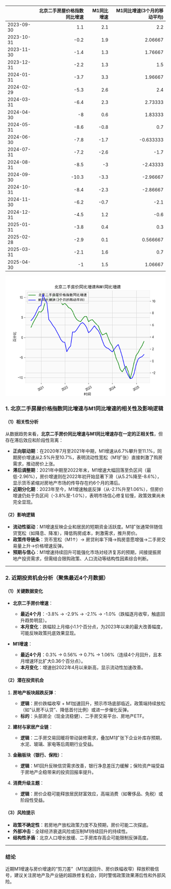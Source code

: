 |            |   北京二手房屋价格指数同比增速 |   M1同比增速 |   M1同比增速(3个月的移动平均) |
|:-----------|-------------------------------:|-------------:|------------------------------:|
| 2023-09-30 |                            1.1 |          2.1 |                      2.2      |
| 2023-10-31 |                           -0.2 |          1.9 |                      2.06667  |
| 2023-11-30 |                           -1.4 |          1.3 |                      1.76667  |
| 2023-12-31 |                           -2.2 |          1.3 |                      1.5      |
| 2024-01-31 |                           -3.7 |          3.3 |                      1.96667  |
| 2024-02-29 |                           -5.3 |          2.6 |                      2.4      |
| 2024-03-31 |                           -6.4 |          2.3 |                      2.73333  |
| 2024-04-30 |                           -8   |          0.6 |                      1.83333  |
| 2024-05-31 |                           -8.6 |         -0.8 |                      0.7      |
| 2024-06-30 |                           -7.8 |         -1.7 |                     -0.633333 |
| 2024-07-31 |                           -7.2 |         -2.6 |                     -1.7      |
| 2024-08-31 |                           -8.5 |         -3   |                     -2.43333  |
| 2024-09-30 |                          -10.3 |         -3.3 |                     -2.96667  |
| 2024-10-31 |                           -8.4 |         -2.3 |                     -2.86667  |
| 2024-11-30 |                           -6.2 |         -0.7 |                     -2.1      |
| 2024-12-31 |                           -4.5 |          1.2 |                     -0.6      |
| 2025-01-31 |                           -3.8 |          0.4 |                      0.3      |
| 2025-02-28 |                           -2.9 |          0.1 |                      0.566667 |
| 2025-03-31 |                           -2.1 |          1.6 |                      0.7      |
| 2025-04-30 |                           -1   |          1.5 |                      1.06667  |

![图](home_price.png)



### 1. 北京二手房屋价格指数同比增速与M1同比增速的相关性及影响逻辑

#### （1）相关性分析  
从数据趋势来看，**北京二手房价同比增速与M1同比增速存在一定的正相关性**，但存在滞后效应和阶段性背离：  
- **正向联动期**：在2020年7月至2021年中期，M1增速从6.7%攀升至11.1%，同期房价增速从2.5%升至10.7%，表明流动性宽松（M1扩张）直接刺激了购房需求，推动房价上涨。  
- **滞后调整期**：2021年中期至2022年末，M1增速大幅回落至负区间（最低-2.96%），房价增速则在2022年初开始显著下滑（从5.2%降至-8.6%），显示货币紧缩对房地产市场的传导存在约6个月的滞后。  
- **近期分化期**：2023年至今，M1增速触底反弹（从-2.1%升至1.06%），但房价增速仍处于负区间（-3.8%至-1.0%），表明市场信心修复较慢，政策效果尚未完全显现。

#### （2）影响逻辑  
- **流动性驱动**：M1增速反映企业和居民的短期资金活跃度。M1扩张通常伴随信贷宽松（如降息、降准），降低购房成本，刺激需求，推升房价。  
- **政策传导链条**：货币宽松（M1↑）→ 房贷利率下降→购房意愿增强→二手房交易量上升→价格增速反弹。  
- **预期与信心**：M1增速持续回升可能强化市场对经济复苏的预期，间接提振房地产投资需求，但需结合限购政策、人口流动等结构性因素综合判断。

---

### 2. 近期投资机会分析（聚焦最近4个月数据）

#### （1）关键数据变化  
- **北京二手房价增速**：  
  - **最近4个月**：-3.8% → -2.9% → -2.1% → -1.0%（跌幅逐月收窄，触底回升趋势明显）。  
  - **本月变化**：跌幅较上月缩小1.1个百分点，为2023年以来的最大改善幅度，可能反映政策托底效果显现。  

- **M1增速**：  
  - **最近4个月**：0.3% → 0.56% → 0.7% → 1.06%（连续4个月回升，且本月增速环比扩大0.36个百分点）。  
  - **本月变化**：增速创2022年4月以来新高，显示流动性加速改善。

#### （2）潜在投资机会  
1. **房地产板块超跌反弹**：  
   - **逻辑**：房价跌幅收窄 + M1加速回升，预示市场底部临近。政策端持续放松（如“认房不认贷”、降低首付比例）或进一步催化反弹。  
   - **标的**：头部房企（现金流稳健）、二手房交易平台、房地产ETF。  

2. **建材与家居产业链**：  
   - **逻辑**：二手房交易回暖将带动装修需求，叠加M1扩张下企业补库存预期，水泥、玻璃、家电等后周期行业受益。  

3. **金融板块（银行、保险）**：  
   - **逻辑**：M1回升反映信贷需求改善，银行净息差压力缓解；保险资产端受益于房地产企稳带来的投资回报率提升。  

4. **消费升级主题**：  
   - **逻辑**：房价企稳可能释放居民财富效应，高端消费（如奢侈品、免税）或阶段性受益。  

#### （3）风险提示  
- **政策不确定性**：若房地产放松政策力度不及预期，房价可能二次探底。  
- **外部冲击**：全球经济衰退风险或压制M1持续回升的持续性。  
- **结构性矛盾**：北京人口增长放缓、二手房库存高企可能限制反弹高度。  

---

### 结论  
近期M1增速与房价增速的“剪刀差”（M1加速回升、房价跌幅收窄）释放积极信号，建议关注房地产及产业链的超跌修复机会，同时警惕政策效果滞后性和外部风险。